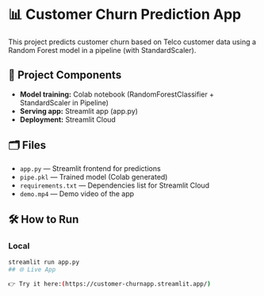 # 📊 Customer Churn Prediction App

This project predicts customer churn based on Telco customer data using a Random Forest model in a pipeline (with StandardScaler).  

## 🚀 Project Components
- **Model training:** Colab notebook (RandomForestClassifier + StandardScaler in Pipeline)
- **Serving app:** Streamlit app (app.py)
- **Deployment:** Streamlit Cloud

## 🗂 Files
- `app.py` — Streamlit frontend for predictions
- `pipe.pkl` — Trained model (Colab generated)
- `requirements.txt` — Dependencies list for Streamlit Cloud
- `demo.mp4` — Demo video of the app

## 🛠 How to Run
### Local
```bash
streamlit run app.py
## 🌐 Live App

👉 Try it here:(https://customer-churnapp.streamlit.app/)
